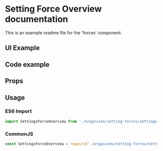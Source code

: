 # Setting Force Overview documentation

This is an example readme file for the 'forces' component.

## UI Example

<!-- STORY -->

## Code example

<!-- SOURCE -->

## Props

<!-- PROPS -->

## Usage

### ES6 Import
```js
import SettingsForceOverview from './organisms/setting-forces/settings-force-platform-types'
```

### CommonJS

```js
const SettingsForceOverview = require('./organisms/setting-forces/settings-force-platform-types')
